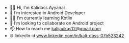 - 🙋‍♂️ Hi, I’m Kalidass Ayyanar
- 👀 I’m interested in Android Developer
- 🧑‍💻 I’m currently learning Kotlin
- 💞️ I’m looking to collaborate on Android project
- 📫 How to reach me kalijackas12@gmail.com 
- 🌐 linkedIn id www.linkedin.com/in/kali-dass-07b523242

<!---
KALIJACK1997/KALIJACK1997 is a ✨ special ✨ repository because its `README.md` (this file) appears on your GitHub profile.
You can click the Preview link to take a look at your changes.
--->
